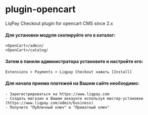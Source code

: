 plugin-opencart
===============

LiqPay Checkout plugin for opencart CMS since 2.x

#### Для установки модуля скопируйте его в каталог: ####

```
<OpenCart>/admin/
<OpenCart>/catalog/
```

#### Затем в панели администратора установите и настройте его: ####

```
Extensions > Payments > Liqpay Checkout нажать [Install]
```


#### Для начала приема платежей на Вашем сайте необходимо: ####
    - Зарегистрироваться на https://www.liqpay.com
    - Создать магазин в Вашем аккаунте используя мастер-установки (https://www.liqpay.com/admin/business)
    - Получите "Публичный ключ" и "Приватный ключ"
